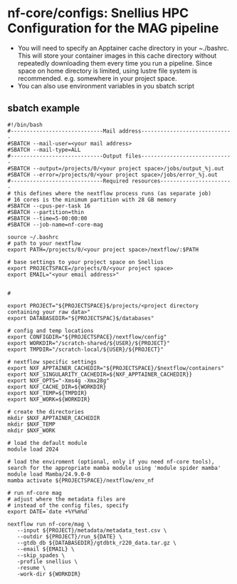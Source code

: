 # nf-core/configs: Snellius HPC Configuration for the MAG pipeline


- You will need to specify an Apptainer cache directory in your ~./bashrc. This will store your container images in this cache directory without repeatedly downloading them every time you run a pipeline. Since space on home directory is limited, using lustre file system is recommended. e.g. somewhere in your project space.
- You can also use environment variables in you sbatch script

## sbatch example
```
#!/bin/bash
#-----------------------------Mail address-----------------------------
#SBATCH --mail-user=<your mail address>
#SBATCH --mail-type=ALL
#-----------------------------Output files-----------------------------
#SBATCH --output=/projects/0/<your project space>/jobs/output_%j.out
#SBATCH --error=/projects/0/<your project space>/jobs/error_%j.out
#-----------------------------Required resources-----------------------
# this defines where the nextflow process runs (as separate job)
# 16 cores is the minimum partition with 28 GB memory
#SBATCH --cpus-per-task 16
#SBATCH --partition=thin
#SBATCH --time=5-00:00:00
#SBATCH --job-name=nf-core-mag

source ~/.bashrc
# path to your nextflow
export PATH=/projects/0/<your project space>/nextflow/:$PATH

# base settings to your project space on Snellius
export PROJECTSPACE=/projects/0/<your project space>
export EMAIL="<your email address>"


#

export PROJECT="${PROJECTSPACE}$/projects/<project directory containing your raw data>"
export DATABASEDIR="${PROJECTSPAC}$/databases"

# config and temp locations
export CONFIGDIR="${PROJECTSPACE}/nextflow/config"
export WORKDIR="/scratch-shared/${USER}/${PROJECT}"
export TMPDIR="/scratch-local/${USER}/${PROJECT}"

# nextflow specific settings
export NXF_APPTAINER_CACHEDIR="${PROJECTSPACE}/$nextflow/containers"
export NXF_SINGULARITY_CACHEDIR=${NXF_APPTAINER_CACHEDIR}}
export NXF_OPTS="-Xms4g -Xmx28g"
export NXF_CACHE_DIR=${WORKDIR}
export NXF_TEMP=${TMPDIR}
export NXF_WORK=${WORKDIR}

# create the directories
mkdir $NXF_APPTAINER_CACHEDIR
mkdir $NXF_TEMP
mkdir $NXF_WORK

# load the default module
module load 2024

# load the enviroment (optional, only if you need nf-core tools), search for the appropriate mamba module using 'module spider mamba'
module load Mamba/24.9.0-0
mamba activate ${PROJECTSPACE}/nextflow/env_nf

# run nf-core mag
# adjust where the metadata files are
# instead of the config files, specify
export DATE=`date +%Y%m%d`

nextflow run nf-core/mag \
   --input ${PROJECT}/metadata/metadata_test.csv \
   --outdir ${PROJECT}/run_${DATE} \
   --gtdb_db ${DATABASEDIR}/gtdbtk_r220_data.tar.gz \
   --email ${EMAIL} \
   --skip_spades \
   -profile snellius \
   -resume \
   -work-dir ${WORKDIR}
